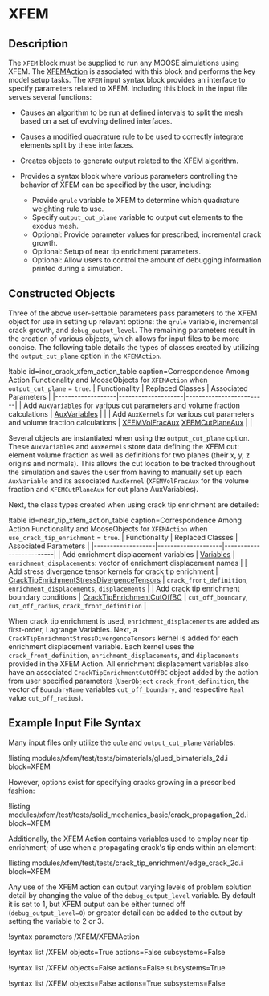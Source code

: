 # XFEM

## Description

The `XFEM` block must be supplied to run any MOOSE simulations using XFEM. The [XFEMAction](/actions/XFEMAction.md)
is associated with this block and performs the key model setup tasks.  The `XFEM` input syntax block provides an interface
to specify parameters related to XFEM. Including this block in the input file serves several functions:

- Causes an algorithm to be run at defined intervals to split the mesh based on a set of evolving defined interfaces.
- Causes a modified quadrature rule to be used to correctly integrate elements split by these interfaces.
- Creates objects to generate output related to the XFEM algorithm.
- Provides a syntax block where various parameters controlling the behavior of XFEM can be specified by the user, including:

  - Provide `qrule` variable to XFEM to determine which quadrature weighting rule to use.
  - Specify `output_cut_plane` variable to output cut elements to the exodus mesh.
  - Optional: Provide parameter values for prescribed, incremental crack growth.
  - Optional: Setup of near tip enrichment parameters.
  - Optional: Allow users to control the amount of debugging information printed during a simulation.

## Constructed Objects

Three of the above user-settable parameters pass parameters to the XFEM object for use in setting up
relevant options: the `qrule` variable, incremental crack growth, and `debug_output_level`. The
remaining parameters result in the creation of various objects, which allows for input files to be
more concise. The following table details the types of classes created by utilizing the
`output_cut_plane` option in the `XFEMAction`.

!table id=incr_crack_xfem_action_table caption=Correspondence Among Action Functionality and MooseObjects for `XFEMAction` when `output_cut_plane` = `true`.
| Functionality     | Replaced Classes   | Associated Parameters   |
|-------------------|--------------------|-------------------------|
| Add `AuxVariables` for various cut parameters and volume fraction calculations | [AuxVariables](framework:/AuxVariables/index.md) |   |
| Add `AuxKernels` for various cut parameters and volume fraction calculations | [XFEMVolFracAux](/XFEMVolFracAux.md) [XFEMCutPlaneAux](/XFEMCutPlaneAux.md) |   |

Several objects are instantiated when using the `output_cut_plane` option. These `AuxVariables` and
`AuxKernels` store data defining the XFEM cut: element volume fraction as well as definitions for
two planes (their x, y, z origins and normals). This allows the cut location to be tracked
throughout the simulation and saves the user from having to manually set up each `AuxVariable` and
its associated `AuxKernel` (`XFEMVolFracAux` for the volume fraction and `XFEMCutPlaneAux` for cut
plane AuxVariables).

Next, the class types created when using crack tip enrichment are detailed:

!table id=near_tip_xfem_action_table caption=Correspondence Among Action Functionality and MooseObjects for `XFEMAction` when `use_crack_tip_enrichment` = `true`.
| Functionality     | Replaced Classes   | Associated Parameters   |
|-------------------|--------------------|-------------------------|
| Add enrichment displacement variables | [Variables](framework:syntax/Variables/index.md) | `enrichment_displacements`: vector of enrichment displacement names |
| Add stress divergence tensor kernels for crack tip enrichment | [CrackTipEnrichmentStressDivergenceTensors](/CrackTipEnrichmentStressDivergenceTensors.md) | `crack_front_definition`, `enrichment_displacements`, `displacements` |
| Add crack tip enrichment boundary conditions | [CrackTipEnrichmentCutOffBC](/CrackTipEnrichmentCutOffBC.md) | `cut_off_boundary`, `cut_off_radius`, `crack_front_definition` |

When crack tip enrichment is used, `enrichment_displacements` are added as first-order, Lagrange
Variables. Next, a `CrackTipEnrichmentStressDivergenceTensors` kernel is added for each enrichment
displacement variable. Each kernel uses the `crack_front_definition`, `enrichment_displacements`,
and `diplacements` provided in the XFEM Action. All enrichment displacement variables also have an
associated `CrackTipEnrichmentCutOffBC` object added by the action from user specified parameters
(`UserObject` `crack_front_definition`, the vector of `BoundaryName` variables `cut_off_boundary`,
and respective `Real` value `cut_off_radius`).

## Example Input File Syntax

Many input files only utilize the `qule` and `output_cut_plane` variables:

!listing modules/xfem/test/tests/bimaterials/glued_bimaterials_2d.i block=XFEM

However, options exist for specifying cracks growing in a prescribed fashion:

!listing modules/xfem/test/tests/solid_mechanics_basic/crack_propagation_2d.i block=XFEM

Additionally, the XFEM Action contains variables used to employ near tip enrichment; of use when a
propagating crack's tip ends within an element:

!listing modules/xfem/test/tests/crack_tip_enrichment/edge_crack_2d.i block=XFEM

Any use of the XFEM action can output varying levels of problem solution detail by changing the
value of the `debug_output_level` variable. By default it is set to 1, but XFEM output can be
either turned off (`debug_output_level=0`) or greater detail can be added to the output by 
setting the variable to 2 or 3.

!syntax parameters /XFEM/XFEMAction

!syntax list /XFEM objects=True actions=False subsystems=False

!syntax list /XFEM objects=False actions=False subsystems=True

!syntax list /XFEM objects=False actions=True subsystems=False

